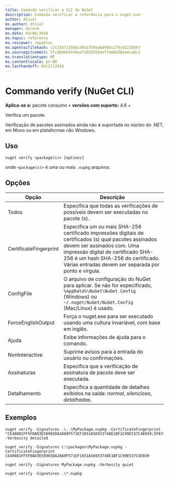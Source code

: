 ```yaml
---
title: Comando verificar a CLI do NuGet
description: Comando verificar a referência para o nuget.exe
author: dtivel
ms.author: dtivel
manager: doronm
ms.date: 03/06/2018
ms.topic: reference
ms.reviewer: rmpablos
ms.openlocfilehash: c2c31b71358bc50a1fb9aab8905c279cd1235b07
ms.sourcegitcommit: 5fcd6d664749aa720359104ef7a66d38aeecadc2
ms.translationtype: MT
ms.contentlocale: pt-BR
ms.lasthandoff: 04/27/2018
---
```

# <a name="verify-command-nuget-cli"></a>Commando verify (NuGet CLI)

**Aplica-se a:** pacote consumo &bullet; **versões com suporte:** 4.6 +

Verifica um pacote.

Verificação de pacotes assinados ainda não é suportada no núcleo do .NET, em Mono ou em plataformas não Windows.

## <a name="usage"></a>Uso

```cli
nuget verify <package(s)> [options]
```

onde `<package(s)>` é uma ou mais `.nupkg` arquivos.

## <a name="options"></a>Opções

| Opção | Descrição |
| --- | --- |
| Todos | Especifica que todas as verificações de possíveis devem ser executadas no pacote (s). |
| CertificateFingerprint | Especifica um ou mais SHA-256 certificado impressões digitais de certificados (s) qual pacotes assinados devem ser assinados com. Uma impressão digital de certificado SHA-256 é um hash SHA-256 do certificado. Várias entradas devem ser separada por ponto e vírgula. |
| ConfigFile | O arquivo de configuração do NuGet para aplicar. Se não for especificado, `%AppData%\NuGet\NuGet.Config` (Windows) ou `~/.nuget/NuGet/NuGet.Config` (Mac/Linux) é usado.|
| ForceEnglishOutput | Força o nuget.exe para ser executado usando uma cultura invariável, com base em inglês. |
| Ajuda | Exibe informações de ajuda para o comando. |
| NonInteractive | Suprime avisos para a entrada do usuário ou confirmações. |
| Assinaturas | Especifica que a verificação de assinatura de pacote deve ser executada. |
| Detalhamento | Especifica a quantidade de detalhes exibidos na saída: *normal*, *silencioso*, *detalhadas*. |

## <a name="examples"></a>Exemplos

```cli
nuget verify -Signatures .\..\MyPackage.nupkg -CertificateFingerprint "CE40881FF5F0AD3E58965DA20A9F571EF1651A56933748E1BF1C99E537C4E039;5F874AAF47BCB268A19357364E7FBB09D6BF9E8A93E1229909AC5CAC865802E2" -Verbosity detailed

nuget verify -Signatures c:\packages\MyPackage.nupkg -CertificateFingerprint CE40881FF5F0AD3E58965DA20A9F571EF1651A56933748E1BF1C99E537C4E039

nuget verify -Signatures MyPackage.nupkg -Verbosity quiet

nuget verify -Signatures .\*.nupkg
```